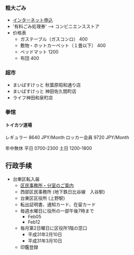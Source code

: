 



### 粗大ごみ

- [インターネット申込](http://sodai.tokyokankyo.or.jp/)
- '有料ごみ処理券' --> コンビニエンスストア
- 价格表
  - ガステーブル（ガスコンロ） 400
  - 敷物・ホットカーペット（１畳以下） 400
  - ベッドマット 1200
  - 布団	400

### 超市

- まいばすけっと 秋葉原昭和通り店
- まいばすけっと 神田佐久間町店
- ライフ神田和泉町店

### 拳馆

#### トイカツ道場

レギュラー 8640 JPY/Month
ロッカー会員 9720 JPY/Month

年中無休 平日 0700-2300 土日 1200-1800

## 行政手续

- 台東区転入届
  - [区民事務所・分室のご案内](http://www.city.taito.lg.jp/index/kurashi/todokede/hikkoshi/kuminjimusho.html)
  - 西部区民事務所 (地下鉄日比谷線　入谷駅)
  - 台東区区役所 (上野駅)
  - 転出証明書、通知カード、在留カード
  - 毎週水曜日に役所の一部午後7時まで
    - Feb05
    - Feb12
  - 毎月第2日曜日に区役所1階の窓口
    - 平成31年2月10日
    - 平成31年3月10日
  - 印鑑登録
